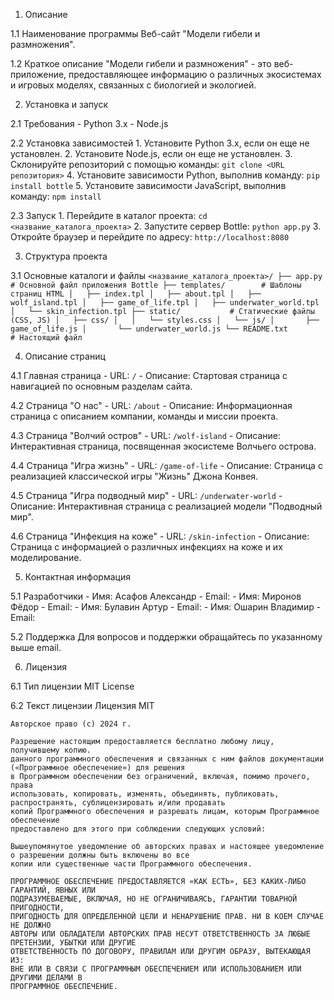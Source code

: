 1. Описание

1.1 Наименование программы
    Веб-сайт "Модели гибели и размножения".

1.2 Краткое описание
    "Модели гибели и размножения" - это веб-приложение, предоставляющее информацию о различных экосистемах и игровых моделях, связанных с биологией и экологией.

2. Установка и запуск

2.1 Требования
    - Python 3.x
    - Node.js

2.2 Установка зависимостей
    1. Установите Python 3.x, если он еще не установлен.
    2. Установите Node.js, если он еще не установлен.
    3. Склонируйте репозиторий с помощью команды:
        ```
        git clone <URL репозитория>
        ```
    4. Установите зависимости Python, выполнив команду:
        ```
        pip install bottle
        ```
    5. Установите зависимости JavaScript, выполнив команду:
        ```
        npm install
        ```

2.3 Запуск
    1. Перейдите в каталог проекта:
        ```
        cd <название_каталога_проекта>
        ```
    2. Запустите сервер Bottle:
        ```
        python app.py
        ```
    3. Откройте браузер и перейдите по адресу:
        ```
        http://localhost:8080
        ```

3. Структура проекта

3.1 Основные каталоги и файлы
    ```
    <название_каталога_проекта>/
    ├── app.py            # Основной файл приложения Bottle
    ├── templates/        # Шаблоны страниц HTML
    │   ├── index.tpl
    │   ├── about.tpl
    │   ├── wolf_island.tpl
    │   ├── game_of_life.tpl
    │   ├── underwater_world.tpl
    │   └── skin_infection.tpl
    ├── static/           # Статические файлы (CSS, JS)
    │   ├── css/
    │   │   └── styles.css
    │   └── js/
    │       ├── game_of_life.js
    │       └── underwater_world.js
    └── README.txt        # Настоящий файл
    ```

4. Описание страниц

4.1 Главная страница
    - URL: `/`
    - Описание: Стартовая страница с навигацией по основным разделам сайта.

4.2 Страница "О нас"
    - URL: `/about`
    - Описание: Информационная страница с описанием компании, команды и миссии проекта.

4.3 Страница "Волчий остров"
    - URL: `/wolf-island`
    - Описание: Интерактивная страница, посвященная экосистеме Волчьего острова.

4.4 Страница "Игра жизнь"
    - URL: `/game-of-life`
    - Описание: Страница с реализацией классической игры "Жизнь" Джона Конвея.

4.5 Страница "Игра подводный мир"
    - URL: `/underwater-world`
    - Описание: Интерактивная страница с реализацией модели "Подводный мир".

4.6 Страница "Инфекция на коже"
    - URL: `/skin-infection`
    - Описание: Страница с информацией о различных инфекциях на коже и их моделирование.

5. Контактная информация

5.1 Разработчики
    - Имя: Асафов Александр
    - Email: 
    - Имя: Миронов Фёдор
    - Email: 
    - Имя: Булавин Артур 
    - Email: 
    - Имя: Ошарин Владимир
    - Email:

5.2 Поддержка
    Для вопросов и поддержки обращайтесь по указанному выше email.

6. Лицензия

6.1 Тип лицензии
    MIT License

6.2 Текст лицензии
Лицензия MIT

    Авторское право (с) 2024 г. 

    Разрешение настоящим предоставляется бесплатно любому лицу, получившему копию.
    данного программного обеспечения и связанных с ним файлов документации («Программное обеспечение») для решения
    в Программном обеспечении без ограничений, включая, помимо прочего, права
    использовать, копировать, изменять, объединять, публиковать, распространять, сублицензировать и/или продавать
    копий Программного обеспечения и разрешать лицам, которым Программное обеспечение
    предоставлено для этого при соблюдении следующих условий:

    Вышеупомянутое уведомление об авторских правах и настоящее уведомление о разрешении должны быть включены во все
    копии или существенные части Программного обеспечения.

    ПРОГРАММНОЕ ОБЕСПЕЧЕНИЕ ПРЕДОСТАВЛЯЕТСЯ «КАК ЕСТЬ», БЕЗ КАКИХ-ЛИБО ГАРАНТИЙ, ЯВНЫХ ИЛИ
    ПОДРАЗУМЕВАЕМЫЕ, ВКЛЮЧАЯ, НО НЕ ОГРАНИЧИВАЯСЬ, ГАРАНТИИ ТОВАРНОЙ ПРИГОДНОСТИ,
    ПРИГОДНОСТЬ ДЛЯ ОПРЕДЕЛЕННОЙ ЦЕЛИ И НЕНАРУШЕНИЕ ПРАВ. НИ В КОЕМ СЛУЧАЕ НЕ ДОЛЖНО
    АВТОРЫ ИЛИ ОБЛАДАТЕЛИ АВТОРСКИХ ПРАВ НЕСУТ ОТВЕТСТВЕННОСТЬ ЗА ЛЮБЫЕ ПРЕТЕНЗИИ, УБЫТКИ ИЛИ ДРУГИЕ
    ОТВЕТСТВЕННОСТЬ ПО ДОГОВОРУ, ПРАВИЛАМ ИЛИ ДРУГИМ ОБРАЗУ, ВЫТЕКАЮЩАЯ ИЗ:
    ВНЕ ИЛИ В СВЯЗИ С ПРОГРАММНЫМ ОБЕСПЕЧЕНИЕМ ИЛИ ИСПОЛЬЗОВАНИЕМ ИЛИ ДРУГИМИ ДЕЛАМИ В
    ПРОГРАММНОЕ ОБЕСПЕЧЕНИЕ.
